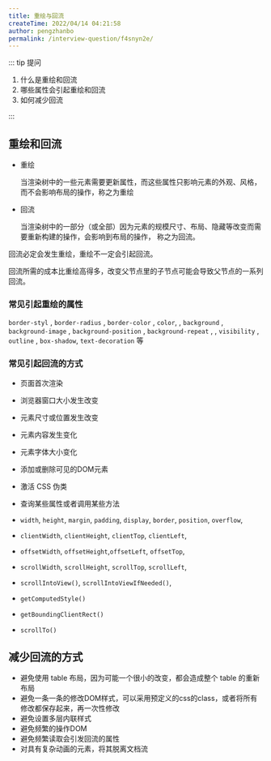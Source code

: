 ```yaml
---
title: 重绘与回流
createTime: 2022/04/14 04:21:58
author: pengzhanbo
permalink: /interview-question/f4snyn2e/
---
```


::: tip 提问

1. 什么是重绘和回流
2. 哪些属性会引起重绘和回流
3. 如何减少回流

:::

## 重绘和回流

- 重绘

  当渲染树中的一些元素需要更新属性，而这些属性只影响元素的外观、风格，而不会影响布局的操作，称之为重绘

- 回流

  当渲染树中的一部分（或全部）因为元素的规模尺寸、布局、隐藏等改变而需要重新构建的操作，会影响到布局的操作，
  称之为回流。

回流必定会发生重绘，重绘不一定会引起回流。

回流所需的成本比重绘高得多，改变父节点里的子节点可能会导致父节点的一系列回流。

### 常见引起重绘的属性

`border-styl` , `border-radius` , `border-color` , `color`,
, `background` , `background-image` , `background-position` , `background-repeat` ,
, `visibility` , `outline` , `box-shadow`, `text-decoration` 等

### 常见引起回流的方式

- 页面首次渲染
- 浏览器窗口大小发生改变
- 元素尺寸或位置发生改变
- 元素内容发生变化
- 元素字体大小变化
- 添加或删除可见的DOM元素
- 激活 CSS 伪类
- 查询某些属性或者调用某些方法

- `width`, `height`, `margin`, `padding`, `display`, `border`, `position`, `overflow`,

- `clientWidth`, `clientHeight`, `clientTop`, `clientLeft`,
- `offsetWidth`, `offsetHeight`,`offsetLeft`, `offsetTop`,
- `scrollWidth`, `scrollHeight`, `scrollTop`, `scrollLeft`,
- `scrollIntoView()`, `scrollIntoViewIfNeeded()`,
- `getComputedStyle()`
- `getBoundingClientRect()`
- `scrollTo()`

## 减少回流的方式

- 避免使用 table 布局，因为可能一个很小的改变，都会造成整个 table 的重新布局
- 避免一条一条的修改DOM样式，可以采用预定义的css的class，或者将所有修改都保存起来，再一次性修改
- 避免设置多层内联样式
- 避免频繁的操作DOM
- 避免频繁读取会引发回流的属性
- 对具有复杂动画的元素，将其脱离文档流

